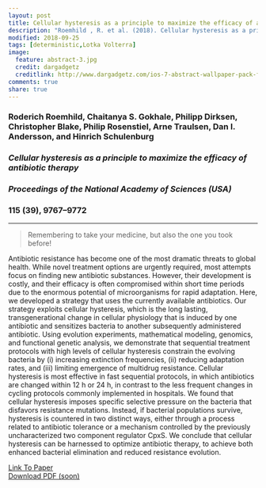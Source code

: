 ```yaml
---
layout: post
title: Cellular hysteresis as a principle to maximize the efficacy of antibiotic therapy
description: "Roemhild , R. et al. (2018). Cellular hysteresis as a principle to maximize the efficacy of antibiotic therapy, PNAS"
modified: 2018-09-25
tags: [deterministic,Lotka Volterra]
image:
  feature: abstract-3.jpg
  credit: dargadgetz
  creditlink: http://www.dargadgetz.com/ios-7-abstract-wallpaper-pack-for-iphone-5-and-ipod-touch-retina/
comments: true
share: true
---
```


### Roderich Roemhild, Chaitanya S. Gokhale, Philipp Dirksen, Christopher Blake, Philip Rosenstiel, Arne Traulsen, Dan I. Andersson, and Hinrich Schulenburg

### *Cellular hysteresis as a principle to maximize the efficacy of antibiotic therapy*

### *Proceedings of the National Academy of Sciences (USA)*

### 115 (39), 9767–9772

***

> Remembering to take your medicine, but also the one you took before!


Antibiotic resistance has become one of the most dramatic threats to global health. While novel treatment options are urgently required, most attempts focus on finding new antibiotic substances. However, their development is costly, and their efficacy is often compromised within short time periods due to the enormous potential of microorganisms for rapid adaptation. Here, we developed a strategy that uses the currently available antibiotics. Our strategy exploits cellular hysteresis, which is the long lasting, transgenerational change in cellular physiology that is induced by one antibiotic and sensitizes bacteria to another subsequently administered antibiotic. Using evolution experiments, mathematical modeling, genomics, and functional genetic analysis, we demonstrate that sequential treatment protocols with high levels of cellular hysteresis constrain the evolving bacteria by (i) increasing extinction frequencies, (ii) reducing adaptation rates, and (iii) limiting emergence of multidrug resistance. Cellular hysteresis is most effective in fast sequential protocols, in which antibiotics are changed within 12 h or 24 h, in contrast to the less frequent changes in cycling protocols commonly implemented in hospitals. We found that cellular hysteresis imposes specific selective pressure on the bacteria that disfavors resistance mutations. Instead, if bacterial populations survive, hysteresis is countered in two distinct ways, either through a process related to antibiotic tolerance or a mechanism controlled by the previously uncharacterized two component regulator CpxS. We conclude that cellular hysteresis can be harnessed to optimize antibiotic therapy, to achieve both enhanced bacterial elimination and reduced resistance evolution.

<div markdown="0"><a href="http://pnas.org/content/115/39/9767" class="btn btn-success">Link To Paper</a></div>

<div markdown="0"><a href="{{ site.url }}/papers/Roemhild_PNAS_2018.pdf" class="btn btn-info">Download PDF (soon)</a></div>
